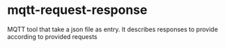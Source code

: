# mqtt-request-response
MQTT tool that take a json file as entry. It describes responses to provide according to provided requests
